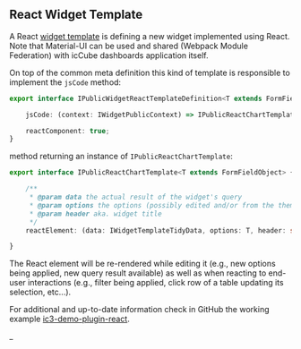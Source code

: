 ## React Widget Template

A React [widget template](./WidgetTemplate.md) is defining a new widget implemented using React. Note that Material-UI
can be used and shared (Webpack Module Federation) with icCube dashboards application itself.

On top of the common meta definition this kind of template is responsible to implement the `jsCode` method:

```typescript
export interface IPublicWidgetReactTemplateDefinition<T extends FormFieldObject> extends IPublicCommonWidgetTemplateDefinition {

    jsCode: (context: IWidgetPublicContext) => IPublicReactChartTemplate<T>;

    reactComponent: true;
}
```

method returning an instance of `IPublicReactChartTemplate`:

```typescript
export interface IPublicReactChartTemplate<T extends FormFieldObject> {

    /**
     * @param data the actual result of the widget's query
     * @param options the options (possibly edited and/or from the theme) of this widget
     * @param header aka. widget title
     */
    reactElement: (data: IWidgetTemplateTidyData, options: T, header: string) => ReactElement;

}
```

The React element will be re-rendered while editing it (e.g., new options being applied, new query result available)
as well as when reacting to end-user interactions (e.g., filter being applied, click row of a table updating its
selection, etc...).

For additional and up-to-date information check in GitHub the working example
[ic3-demo-plugin-react](https://github.com/ic3-software/ic3-demo-plugin-react).

_
